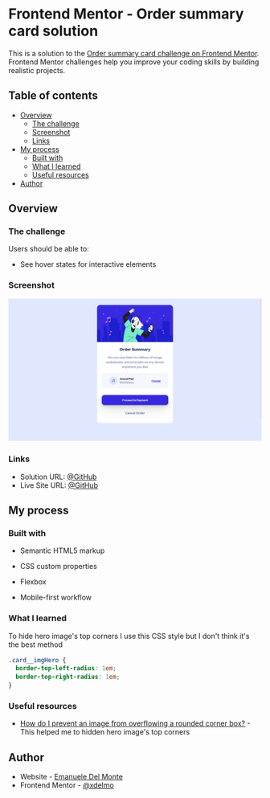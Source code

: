 # Frontend Mentor - Order summary card solution

This is a solution to the [Order summary card challenge on Frontend Mentor](https://www.frontendmentor.io/challenges/order-summary-component-QlPmajDUj). Frontend Mentor challenges help you improve your coding skills by building realistic projects.

## Table of contents

- [Overview](#overview)
  - [The challenge](#the-challenge)
  - [Screenshot](#screenshot)
  - [Links](#links)
- [My process](#my-process)
  - [Built with](#built-with)
  - [What I learned](#what-i-learned)
  - [Useful resources](#useful-resources)
- [Author](#author)

## Overview

### The challenge

Users should be able to:

- See hover states for interactive elements

### Screenshot

![screenshot](./screenshots/screenshot.png)

### Links

- Solution URL: [@GitHub](https://github.com/xdelmo/order-summary-component)
- Live Site URL: [@GitHub](https://htmlpreview.github.io/?https://github.com/xdelmo/order-summary-component/blob/master/index.html)

## My process

### Built with

- Semantic HTML5 markup
- CSS custom properties
- Flexbox

- Mobile-first workflow

### What I learned

To hide hero image's top corners I use this CSS style but I don't think it's the best method

```css
.card__imgHero {
  border-top-left-radius: 1em;
  border-top-right-radius: 1em;
}
```

### Useful resources

- [How do I prevent an image from overflowing a rounded corner box?](https://stackoverflow.com/questions/587814/how-do-i-prevent-an-image-from-overflowing-a-rounded-corner-box) - This helped me to hidden hero image's top corners

## Author

- Website - [Emanuele Del Monte](https://www.emanueledelmonte.it)
- Frontend Mentor - [@xdelmo](https://www.frontendmentor.io/profile/xdelmo)
